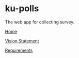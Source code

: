 # ku-polls
The web app for collecting survey.

[Home](../../wiki/Home)

[Vision Statement](../../wiki/Vision%20Statement)

[Requirements](../../wiki/Requirements)
